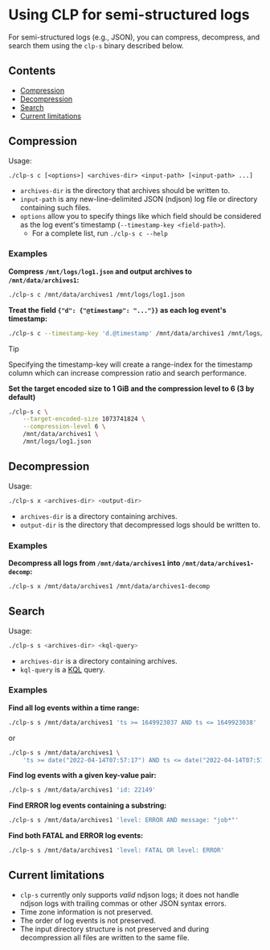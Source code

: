 # Using CLP for semi-structured logs

For semi-structured logs (e.g., JSON), you can compress, decompress, and search them using the
`clp-s` binary described below.

## Contents

* [Compression](#compression)
* [Decompression](#decompression)
* [Search](#search)
* [Current limitations](#current-limitations)

## Compression

Usage:

```shell
./clp-s c [<options>] <archives-dir> <input-path> [<input-path> ...]
```

* `archives-dir` is the directory that archives should be written to.
* `input-path` is any new-line-delimited JSON (ndjson) log file or directory containing such files.
* `options` allow you to specify things like which field should be considered as the log event's
  timestamp (`--timestamp-key <field-path>`).
  * For a complete list, run `./clp-s c --help`

### Examples

**Compress `/mnt/logs/log1.json` and output archives to `/mnt/data/archives1`:**

```bash
./clp-s c /mnt/data/archives1 /mnt/logs/log1.json
```

**Treat the field `{"d": {"@timestamp": "..."}}` as each log event's timestamp:**

```bash
./clp-s c --timestamp-key 'd.@timestamp' /mnt/data/archives1 /mnt/logs/log1.json
```

> [!TIP]
> Specifying the timestamp-key will create a range-index for the timestamp column which can increase
> compression ratio and search performance.

**Set the target encoded size to 1 GiB and the compression level to 6 (3 by default)**

```bash
./clp-s c \
    --target-encoded-size 1073741824 \
    --compression-level 6 \
    /mnt/data/archives1 \
    /mnt/logs/log1.json
```

## Decompression

Usage:

```bash
./clp-s x <archives-dir> <output-dir>
```

* `archives-dir` is a directory containing archives.
* `output-dir` is the directory that decompressed logs should be written to.

### Examples

**Decompress all logs from `/mnt/data/archives1` into `/mnt/data/archives1-decomp`:**

```bash
./clp-s x /mnt/data/archives1 /mnt/data/archives1-decomp
```

## Search

Usage:

```bash
./clp-s s <archives-dir> <kql-query>
```

* `archives-dir` is a directory containing archives.
* `kql-query` is a [KQL][1] query.

### Examples

**Find all log events within a time range:**

```bash
./clp-s s /mnt/data/archives1 'ts >= 1649923037 AND ts <= 1649923038'
```
or
```bash
./clp-s s /mnt/data/archives1 \
    'ts >= date("2022-04-14T07:57:17") AND ts <= date("2022-04-14T07:57:18")'
```

**Find log events with a given key-value pair:**

```bash
./clp-s s /mnt/data/archives1 'id: 22149'
```

**Find ERROR log events containing a substring:**

```bash
./clp-s s /mnt/data/archives1 'level: ERROR AND message: "job*"'
```

**Find both FATAL and ERROR log events:**

```bash
./clp-s s /mnt/data/archives1 'level: FATAL OR level: ERROR'
```

## Current limitations

* `clp-s` currently only supports *valid* ndjson logs; it does not handle ndjson logs with trailing
  commas or other JSON syntax errors.
* Time zone information is not preserved.
* The order of log events is not preserved.
* The input directory structure is not preserved and during decompression all files are written to
  the same file.

[1]: https://www.elastic.co/guide/en/kibana/current/kuery-query.html
